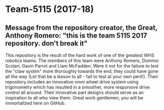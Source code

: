 # Team-5115 (2017-18)
## Message from the repository creator, the Great, Anthony Romero: "this is the team 5115 2017 repository. don't break it"

This repository is the result of the hard work of one of the greatest WHS robotics teams.  The members of this team were Anthony Romero, Dominic Scolari, Gavin Parrot and Liam McFadden.  Were it not for the failure to test the "claw systen" more thoroughly towards the end, they could have gone all the way (Let that be a lesson to all - fail to test at your own peril!).  Their repository includes an innovative omni wheel drive system using trigonometry which has resulted in a smoother, more responsive drive control all around.  Their innovative part designs should serve as an inspiration to all who view them.  Great work gentlemen, you will be immortalized here on GitHub.

